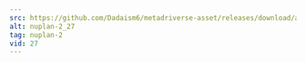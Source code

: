 ```yaml
---
src: https://github.com/Dadaism6/metadriverse-asset/releases/download/assetsv1.0.2/nuplan-2_27.mp4
alt: nuplan-2_27
tag: nuplan-2
vid: 27
---
```

